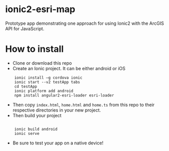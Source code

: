 # ionic2-esri-map

Prototype app demonstrating one approach for using Ionic2 with the ArcGIS API for JavaScript.

# How to install

* Clone or download this repo
* Create an Ionic project. It can be either android or iOS

```
	ionic install –g cordova ionic
	ionic start --v2 testApp tabs
	cd testApp
	ionic platform add android 
	npm install angular2-esri-loader esri-loader
```

* Then copy `index.html`, `home.html` and `home.ts` from this repo to their respective directories in your new project.
* Then build your project
 
```
 
	ionic build android 
	ionic serve
```

* Be sure to test your app on a native device!


